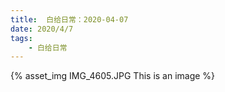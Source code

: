 ```yaml
---
title:  白给日常：2020-04-07
date: 2020/4/7
tags: 
	- 白给日常
---
```

{% asset_img IMG_4605.JPG This is an image %}